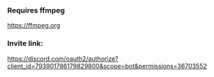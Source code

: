 
### Requires ffmpeg

https://ffmpeg.org

### Invite link:

https://discord.com/oauth2/authorize?client_id=793901786179829800&scope=bot&permissions=36703552

